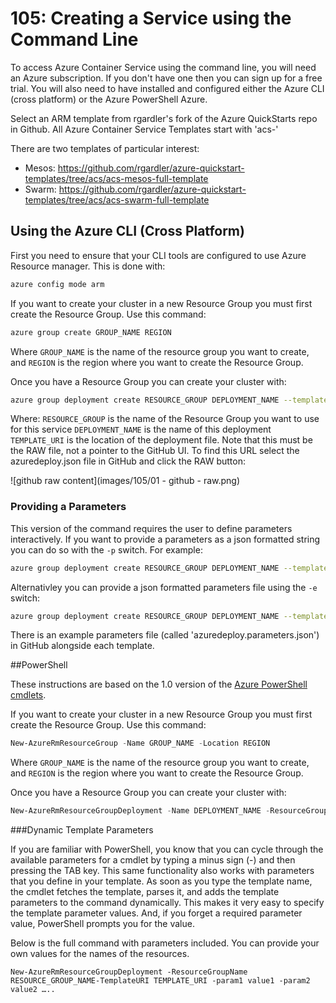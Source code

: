 # 105: Creating a Service using the Command Line

To access Azure Container Service using the command line, you will need an Azure subscription. If you don't have one then you can sign up for a free trial. You will also need to have installed and configured either the Azure CLI (cross platform) or the Azure PowerShell Azure.
 
Select an ARM template from  rgardler's fork of the Azure QuickStarts repo in Github. All Azure Container Service Templates start with 'acs-'
 
There are two templates of particular interest:
 
* Mesos: https://github.com/rgardler/azure-quickstart-templates/tree/acs/acs-mesos-full-template
* Swarm: https://github.com/rgardler/azure-quickstart-templates/tree/acs/acs-swarm-full-template
 
## Using the Azure CLI (Cross Platform)
 
First you need to ensure that your CLI tools are configured to use Azure Resource manager. This is done with:
 
```bash
azure config mode arm
```
 
If you want to create your cluster in a new Resource Group you must first create the Resource Group. Use this command:
 
```bash
azure group create GROUP_NAME REGION
```
 
Where `GROUP_NAME` is the name of the resource group you want to create, and `REGION` is the region where you want to create the Resource Group.
 
Once you have a Resource Group you can create your cluster with:
 
```bash
azure group deployment create RESOURCE_GROUP DEPLOYMENT_NAME --template-uri TEMPLATE_URI
```

Where:
`RESOURCE_GROUP` is the name of the Resource Group you want to use for this service
`DEPLOYMENT_NAME` is the name of this deployment
`TEMPLATE_URI` is the location of the deployment file. Note that this must be the RAW file, not a pointer to the GitHub UI. To find this URL select the azuredeploy.json file in GitHub and click the RAW button:
 
 ![github raw content](images/105/01 - github - raw.png)
 
### Providing a Parameters
 
This version of the command requires the user to define parameters interactively. If you want to provide a parameters as a json formatted string you can do so with the `-p` switch. For example:
 
 ```bash
azure group deployment create RESOURCE_GROUP DEPLOYMENT_NAME --template-uri TEMPLATE_URI -p '{ "param1": "value1" … }'
 ```

Alternativley you can provide a json formatted parameters file using the `-e` switch:

 ```bash
azure group deployment create RESOURCE_GROUP DEPLOYMENT_NAME --template-uri TEMPLATE_URI -e PATH/FILE.JSON'
 ```
 
There is an example parameters file (called 'azuredeploy.parameters.json') in GitHub alongside each template.
 
##PowerShell

These instructions are based on the 1.0 version of the [Azure PowerShell cmdlets](https://azure.microsoft.com/en-gb/blog/azps-1-0/). 
 
If you want to create your cluster in a new Resource Group you must first create the Resource Group. Use this command:

```powershell
New-AzureRmResourceGroup -Name GROUP_NAME -Location REGION
```

Where `GROUP_NAME` is the name of the resource group you want to create, and `REGION` is the region where you want to create the Resource Group.
 
Once you have a Resource Group you can create your cluster with:
 
```powershell
New-AzureRmResourceGroupDeployment -Name DEPLOYMENT_NAME -ResourceGroupName RESOURCE_GROUP_NAME -TemplateUri TEMPLATE_URI
 ```
 
###Dynamic Template Parameters
 
If you are familiar with PowerShell, you know that you can cycle through the available parameters for a cmdlet by typing a minus sign (-) and then pressing the TAB key. This same functionality also works with parameters that you define in your template. As soon as you type the template name, the cmdlet fetches the template, parses it, and adds the template parameters to the command dynamically. This makes it very easy to specify the template parameter values. And, if you forget a required parameter value, PowerShell prompts you for the value.
 
Below is the full command with parameters included. You can provide your own values for the names of the resources.

```
New-AzureRmResourceGroupDeployment -ResourceGroupName RESOURCE_GROUP_NAME-TemplateURI TEMPLATE_URI -param1 value1 -param2 value2 …..
```
